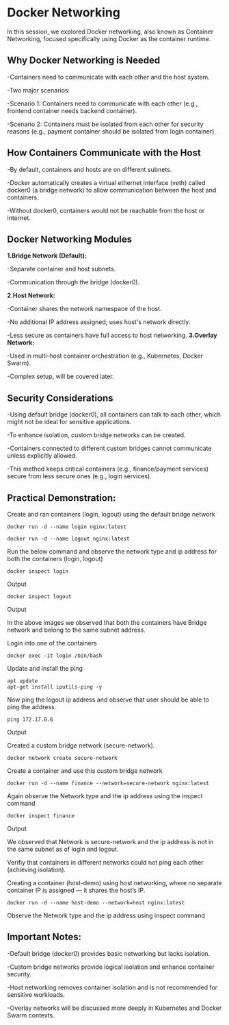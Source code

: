 # Docker Networking

In this session, we explored Docker networking, also known as Container Networking, focused specifically using Docker as the container runtime.

## Why Docker Networking is Needed

-Containers need to communicate with each other and the host system.

-Two major scenarios:

-Scenario 1: Containers need to communicate with each other (e.g., frontend container needs backend container).

-Scenario 2: Containers must be isolated from each other for security reasons (e.g., payment container should be isolated from login container).

## How Containers Communicate with the Host

-By default, containers and hosts are on different subnets.

-Docker automatically creates a virtual ethernet interface (veth) called docker0 (a bridge network) to allow communication between the host and containers.

-Without docker0, containers would not be reachable from the host or internet.


## Docker Networking Modules

**1.Bridge Network (Default):**

 -Separate container and host subnets.

 -Communication through the bridge (docker0).

**2.Host Network:**

 -Container shares the network namespace of the host.

 -No additional IP address assigned; uses host's network directly.

 -Less secure as containers have full access to host networking.
**3.Overlay Network:**

 -Used in multi-host container orchestration (e.g., Kubernetes, Docker Swarm).

 -Complex setup, will be covered later.

## Security Considerations

-Using default bridge (docker0), all containers can talk to each other, which might not be ideal for sensitive applications.

-To enhance isolation, custom bridge networks can be created.

-Containers connected to different custom bridges cannot communicate unless explicitly allowed.

-This method keeps critical containers (e.g., finance/payment services) secure from less secure ones (e.g., login services).

## Practical Demonstration:

Create and ran containers (login, logout) using the default bridge network

```docker run -d --name login nginx:latest```
 
```docker run -d --name logout nginx:latest```

Run the below command and observe the network type and ip address for both the containers (login, logout)

```docker inspect login```

Output

```docker inspect logout```

Output

In the above images we observed that both the containers have Bridge network and belong to the same subnet address.

Login into one of the containers

```docker exec -it login /bin/bash```

Update and install the ping
 
```
apt update
apt-get install iputils-ping -y
```

Now ping the logout ip address and observe that user should be able to ping the address.

```ping 172.17.0.6```

Output

Created a custom bridge network (secure-network).

```docker network create secure-network```

Create a container and use this custom bridge network

```docker run -d --name finance --network=secure-network nginx:latest```

Again observe the Network type and the ip address using the inspect command

```docker inspect finance```

Output

We observed that Network is secure-network and the ip address is not in the same subnet as of login and logout.

Verifiy that containers in different networks could not ping each other (achieving isolation).

Creating a container (host-demo) using host networking, where no separate container IP is assigned — it shares the host’s IP.

```docker run -d --name host-demo --network=host nginx:latest```

Observe the Network type and the ip address using inspect command
 

## Important Notes:

-Default bridge (docker0) provides basic networking but lacks isolation.

-Custom bridge networks provide logical isolation and enhance container security.

-Host networking removes container isolation and is not recommended for sensitive workloads.

-Overlay networks will be discussed more deeply in Kubernetes and Docker Swarm contexts.
